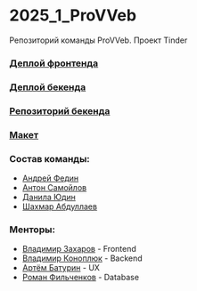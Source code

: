 # 2025_1_ProVVeb
Репозиторий команды ProVVeb. Проект Tinder

### [Деплой фронтенда](http://213.219.214.83:8000)  
### [Деплой бекенда](http://213.219.214.83:8080)  
### [Репозиторий бекенда](https://github.com/go-park-mail-ru/2025_1_ProVVeb)  
### [Макет](https://www.figma.com/design/g1YhJGwl4EdbfLSBkkfRDO/HW2-BeamEye?node-id=246-1138&t=eIT5LYF8tFoh1xVY-1)  


### Состав команды:
- [Андрей Федин](https://github.com/Neratus)
- [Антон Самойлов](https://github.com/samantonio28)
- [Данила Юдин](https://github.com/Danila0808)
- [Шахмар Абдуллаев](https://github.com/abdullShah)

### Менторы:
- [Владимир Захаров](https://github.com/Gallaann) - Frontend
- [Владимир Коноплюк](https://github.com/TheVovchenskiy) - Backend
- [Артём Батурин](https://t.me/steafe372dj) - UX
- [Роман Фильченков](https://github.com/rmnfl) - Database
